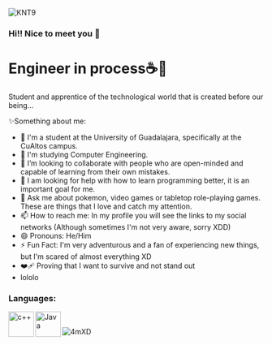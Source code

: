 ![KNT9](https://github.com/CheyPrime08/CheyPrime08/assets/150537276/3132dbdb-4bb5-4a23-8c1f-2828449e8aaa)

### Hi!! Nice to meet you 👋

# Engineer in process☕🐺
Student and apprentice of the technological world that is created before our being...

✨Something about me:

- 🔭 I'm a student at the University of Guadalajara, specifically at the CuAltos campus.
- 🌱 I'm studying Computer Engineering.
- 👯 I’m looking to collaborate with people who are open-minded and capable of learning from their own mistakes.
- 🤔 I am looking for help with how to learn programming better, it is an important goal for me.
- 💬 Ask me about pokemon, video games or tabletop role-playing games. These are things that I love and catch my attention.
- 📫 How to reach me: In my profile you will see the links to my social networks (Although sometimes I'm not very aware, sorry XDD)
- 😄 Pronouns: He/Him
- ⚡ Fun Fact: I'm very adventurous and a fan of experiencing new things, but I'm scared of almost everything XD
- ❤️‍🩹 Proving that I want to survive and not stand out
- lololo


### Languages:
<img align="left" alt="c++" width="50px" src="https://upload.wikimedia.org/wikipedia/commons/thumb/1/18/ISO_C%2B%2B_Logo.svg/1822px-ISO_C%2B%2B_Logo.svg.png" />  
<img align="left" alt="Java" width="50px" src=https://static-00.iconduck.com/assets.00/java-icon-2048x2048-yxty4s2p.png >
<br> 

![4mXD](https://github.com/CheyPrime08/CheyPrime08/assets/150537276/fa8434e1-ab6d-46b6-beed-5367414e06f4)

